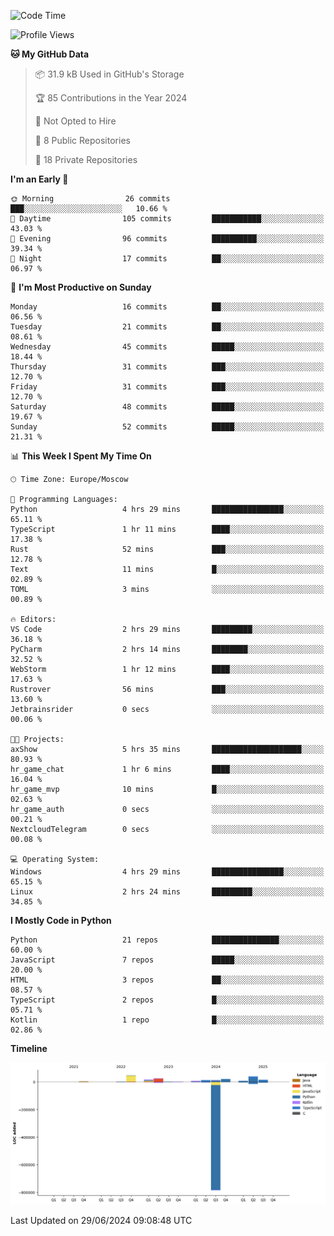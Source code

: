 <!--START_SECTION:waka-->
![Code Time](http://img.shields.io/badge/Code%20Time-381%20hrs%2020%20mins-blue)

![Profile Views](http://img.shields.io/badge/Profile%20Views-0-blue)

**🐱 My GitHub Data** 

> 📦 31.9 kB Used in GitHub's Storage 
 > 
> 🏆 85 Contributions in the Year 2024
 > 
> 🚫 Not Opted to Hire
 > 
> 📜 8 Public Repositories 
 > 
> 🔑 18 Private Repositories 
 > 
**I'm an Early 🐤** 

```text
🌞 Morning                26 commits          ███░░░░░░░░░░░░░░░░░░░░░░   10.66 % 
🌆 Daytime                105 commits         ███████████░░░░░░░░░░░░░░   43.03 % 
🌃 Evening                96 commits          ██████████░░░░░░░░░░░░░░░   39.34 % 
🌙 Night                  17 commits          ██░░░░░░░░░░░░░░░░░░░░░░░   06.97 % 
```
📅 **I'm Most Productive on Sunday** 

```text
Monday                   16 commits          ██░░░░░░░░░░░░░░░░░░░░░░░   06.56 % 
Tuesday                  21 commits          ██░░░░░░░░░░░░░░░░░░░░░░░   08.61 % 
Wednesday                45 commits          █████░░░░░░░░░░░░░░░░░░░░   18.44 % 
Thursday                 31 commits          ███░░░░░░░░░░░░░░░░░░░░░░   12.70 % 
Friday                   31 commits          ███░░░░░░░░░░░░░░░░░░░░░░   12.70 % 
Saturday                 48 commits          █████░░░░░░░░░░░░░░░░░░░░   19.67 % 
Sunday                   52 commits          █████░░░░░░░░░░░░░░░░░░░░   21.31 % 
```


📊 **This Week I Spent My Time On** 

```text
🕑︎ Time Zone: Europe/Moscow

💬 Programming Languages: 
Python                   4 hrs 29 mins       ████████████████░░░░░░░░░   65.11 % 
TypeScript               1 hr 11 mins        ████░░░░░░░░░░░░░░░░░░░░░   17.38 % 
Rust                     52 mins             ███░░░░░░░░░░░░░░░░░░░░░░   12.78 % 
Text                     11 mins             █░░░░░░░░░░░░░░░░░░░░░░░░   02.89 % 
TOML                     3 mins              ░░░░░░░░░░░░░░░░░░░░░░░░░   00.89 % 

🔥 Editors: 
VS Code                  2 hrs 29 mins       █████████░░░░░░░░░░░░░░░░   36.18 % 
PyCharm                  2 hrs 14 mins       ████████░░░░░░░░░░░░░░░░░   32.52 % 
WebStorm                 1 hr 12 mins        ████░░░░░░░░░░░░░░░░░░░░░   17.63 % 
Rustrover                56 mins             ███░░░░░░░░░░░░░░░░░░░░░░   13.60 % 
Jetbrainsrider           0 secs              ░░░░░░░░░░░░░░░░░░░░░░░░░   00.06 % 

🐱‍💻 Projects: 
axShow                   5 hrs 35 mins       ████████████████████░░░░░   80.93 % 
hr_game_chat             1 hr 6 mins         ████░░░░░░░░░░░░░░░░░░░░░   16.04 % 
hr_game_mvp              10 mins             █░░░░░░░░░░░░░░░░░░░░░░░░   02.63 % 
hr_game_auth             0 secs              ░░░░░░░░░░░░░░░░░░░░░░░░░   00.21 % 
NextcloudTelegram        0 secs              ░░░░░░░░░░░░░░░░░░░░░░░░░   00.08 % 

💻 Operating System: 
Windows                  4 hrs 29 mins       ████████████████░░░░░░░░░   65.15 % 
Linux                    2 hrs 24 mins       █████████░░░░░░░░░░░░░░░░   34.85 % 
```

**I Mostly Code in Python** 

```text
Python                   21 repos            ███████████████░░░░░░░░░░   60.00 % 
JavaScript               7 repos             █████░░░░░░░░░░░░░░░░░░░░   20.00 % 
HTML                     3 repos             ██░░░░░░░░░░░░░░░░░░░░░░░   08.57 % 
TypeScript               2 repos             █░░░░░░░░░░░░░░░░░░░░░░░░   05.71 % 
Kotlin                   1 repo              █░░░░░░░░░░░░░░░░░░░░░░░░   02.86 % 
```



**Timeline**

![Lines of Code chart](https://raw.githubusercontent.com/adlemx/adlemx/main/assets/bar_graph.png)


 Last Updated on 29/06/2024 09:08:48 UTC
<!--END_SECTION:waka-->

